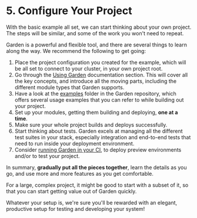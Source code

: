 # 5. Configure Your Project

With the basic example all set, we can start thinking about your own project. The steps will be similar, and some of the work you won't need to repeat.

Garden is a powerful and flexible tool, and there are several things to learn along the way. We recommend the following to get going:

1. Place the project configuration you created for the example, which will be all set to connect to your cluster, in your own project root.
2. Go through the [Using Garden](../using-garden/README.md) documentation section. This will cover all the key concepts, and introduce all the moving parts, including the different module types that Garden supports.
3. Have a look at the [examples](https://github.com/garden-io/garden/tree/0.12.39/examples) folder in the Garden repository, which offers several usage examples that you can refer to while building out your project.
4. Set up your modules, getting them building and deploying, **one at a time**.
5. Make sure your whole project builds and deploys successfully.
6. Start thinking about tests. Garden excels at managing all the different test suites in your stack, especially integration and end-to-end tests that need to run inside your deployment environment.
7. Consider [running Garden in your CI](../guides/using-garden-in-ci.md), to deploy preview environments and/or to test your project.

In summary, **gradually put all the pieces together**, learn the details as you go, and use more and more features as you get comfortable.

For a large, complex project, it might be good to start with a subset of it, so that you can start getting value out of Garden quickly.

Whatever your setup is, we're sure you'll be rewarded with an elegant, productive setup for testing and developing your system!

